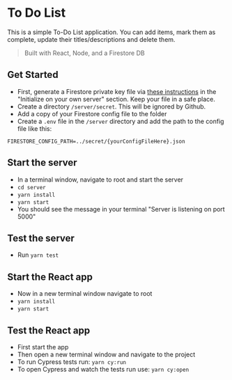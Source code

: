 # To Do List

This is a simple To-Do List application. You can add items,
mark them as complete, update their titles/descriptions and delete them.

> Built with React, Node, and a Firestore DB

## Get Started

- First, generate a Firestore private key file via [these instructions](https://firebase.google.com/docs/firestore/quickstart#initialize) in the "Initialize on your own server" section. Keep your file in a safe place.
- Create a directory `/server/secret`. This will be ignored by Github.
- Add a copy of your Firestore config file to the folder
- Create a `.env` file in the `/server` directory and add the path to the config file like this:

```
FIRESTORE_CONFIG_PATH=../secret/{yourConfigFileHere}.json
```

## Start the server

- In a terminal window, navigate to root and start the server
- `cd server`
- `yarn install`
- `yarn start`
- You should see the message in your terminal "Server is listening on port 5000"

## Test the server

- Run `yarn test`

## Start the React app

- Now in a new terminal window navigate to root
- `yarn install`
- `yarn start`

## Test the React app

- First start the app
- Then open a new terminal window and navigate to the project
- To run Cypress tests run: `yarn cy:run`
- To open Cypress and watch the tests run use: `yarn cy:open`
